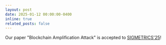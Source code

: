 ```yaml
---
layout: post
date: 2025-01-12 00:00:00-0400
inline: true
related_posts: false
---
```

Our paper "Blockchain Amplification Attack" is accepted to [SIGMETRICS'25](https://www.sigmetrics.org/sigmetrics2025/)! 

